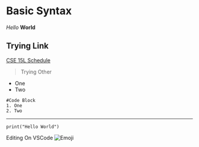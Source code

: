 # Basic Syntax
*Hello* **World**
## Trying Link
[CSE 15L Schedule](https://sites.google.com/eng.ucsd.edu/cse-15l-spring-2022/schedule?authuser=0)
> Trying Other
* One
* Two
```
#Code Block
1. One
2. Two
```
---
`print("Hello World")`

Editing On VSCode
![Emoji](http://s3.amazonaws.com/pix.iemoji.com/images/emoji/apple/ios-12/256/rolling-on-the-floor-laughing.png)
